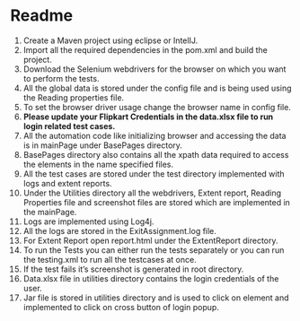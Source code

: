﻿# **Readme**

1. Create a Maven project using eclipse or IntelIJ.
1. Import all the required dependencies in the pom.xml and build the project.
1. Download the Selenium webdrivers for the browser on which you want to perform the tests.
1. All the global data is stored under the config file and is being used using the Reading properties file.
1. To set the browser driver usage change the browser name in config file.
1. **Please update your Flipkart Credentials in the data.xlsx file to run login related test cases.**
1. All the automation code like initializing browser and accessing the data is in mainPage under BasePages directory.
1. BasePages directory also contains all the xpath data required to access the elements in the name specified files.
1. All the test cases are stored under the test directory implemented with logs and extent reports.
1. Under the Utilities directory all the webdrivers, Extent report, Reading Properties file and screenshot files are stored which are implemented in the mainPage.
1. Logs are implemented using Log4j.
1. All the logs are stored in the ExitAssignment.log file.
1. For Extent Report open report.html under the ExtentReport directory.
1. To run the Tests you can either run the tests separately or you can run the testing.xml to run all the testcases at once.
1. If the test fails it’s screenshot is generated in root directory.
1. Data.xlsx file in utilities directory contains the login credentials of the user.
1. Jar file is stored in utilities directory and is used to click on element and implemented to click on cross button of login popup.

